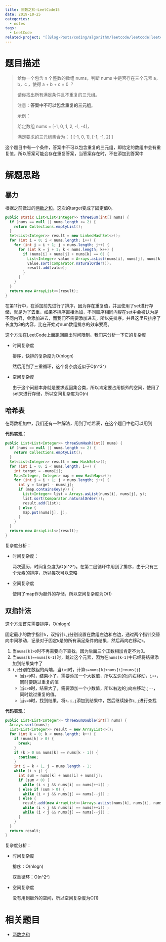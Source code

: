 ```yaml
---
title: 三数之和—LeetCode15
date: 2019-10-25
categories:
  - notes
tags:
  - LeetCode
related-project: "[[Blog-Posts/coding/algorithm/leetcode/leetcode|leetcode]]"
---
```


# 题目描述

> 给你一个包含 n 个整数的数组 nums，判断 nums 中是否存在三个元素 a，b，c ，使得 a + b + c = 0 ？
>
> 请你找出所有满足条件且不重复的三元组。
>
> 注意：**答案中不可以包含重复的三元组**。
>
> 示例：
>
> 给定数组 nums = \[-1, 0, 1, 2, -1, -4]，
>
> 满足要求的三元组集合为：
> \[
>   \[-1, 0, 1],
>   \[-1, -1, 2]
> ]

这个题目中有一个条件，答案中不可以包含重复的三元组，即给定的数组中会有重复值，所以答案可能会存在重复答案，当答案存在时，不在添加到答案中

<!--more-->

# 解题思路

## 暴力

根据之前做过的[两数之和](https://www.liunaijie.top/2018/08/25/LeetCode/两数之和-LeetCode1)，这次的target变成了固定值0。

```java
public static List<List<Integer>> threeSum(int[] nums) {
  if (nums == null || nums.length <= 2) {
    return Collections.emptyList();
  }
  Set<List<Integer>> result = new LinkedHashSet<>();
  for (int i = 0; i < nums.length; i++) {
    for (int j = i + 1; j < nums.length; j++) {
      for (int k = j + 1; k < nums.length; k++) {
        if (nums[i] + nums[j] + nums[k] == 0) {
          List<Integer> value = Arrays.asList(nums[i], nums[j], nums[k]);
          value.sort(Comparator.naturalOrder());
          result.add(value);
        }
      }
    }
  }
  return new ArrayList<>(result);
}
```

在第11行中，在添加前先进行了排序，因为存在重复值，并且使用了set进行存储，就是为了去重，如果不排序直接添加，不同顺序相同内容在set中会被认为是不同内容，会添加进去，而我们不需要添加进去，所以先排序。并且这里只排序了长度为3的内容，比在开始对num数组排序的效率要高。

这个方法在LeetCode上面跑回超出时间限制。我们来分析一下它的复杂度

- 时间复杂度

	排序，快排的复杂度为O(nlogn)
	
	然后用到了三重循环，这个复杂度近似于O(n^3^)

- 空间复杂度

	由于这个问题本身就是要求返回集合类，所以肯定要占用额外的空间，使用了set来进行存储，所以空间复杂度为O(n)

## 哈希表

在两数相加中，我们还有一种解法，用到了哈希表，在这个题目中也可以用到

**代码实现：**

```java
public List<List<Integer>> threeSumHash(int[] nums) {
  if (nums == null || nums.length <= 2) {
    return Collections.emptyList();
  }
  Set<List<Integer>> result = new HashSet<>();
  for (int i = 0; i < nums.length; i++) {
    int target = -nums[i];
    Map<Integer, Integer> map = new HashMap<>();
    for (int j = i + 1; j < nums.length; j++) {
      int y = target - nums[j];
      if (map.containsKey(y)) {
        List<Integer> list = Arrays.asList(nums[i], nums[j], y);
        list.sort(Comparator.naturalOrder());
        result.add(list);
      } else {
        map.put(nums[j], j);
      }
    }
  }
  return new ArrayList<>(result);
}
```

复杂度分析：

- 时间复杂度：

	两次遍历，时间复杂度为O(n^2^)。在第二层循环中用到了排序，由于只有三个元素的排序，所以每次可以忽略

- 空间复杂度

	使用了map作为额外的存储，所以空间复杂度为O(1)

## 双指针法

这个方法首先需要排序，O(nlogn)

固定最小的数字指针`k`，双指针`i`,`j`分别设置在数组左边和右边，通过两个指针交替向中间移动，记录对于固定`k`是的所有满足条件的结果，然后再向右移动`k`。

1. 当`nums[k]>0`时不再需要向下查找，因为后面三个正数相加肯定不为0。
2. 当`nums[k]==nums[k-1]`时，跳过这个元素，因为在`nums[k-1]`中已经将结果添加到结果集中了
3. `i`,`j`分别在数组的两端，当`i<j`时，计算`s=nums[k]+nums[i]+nums[j]`
	- 当`s<0`时，结果小了，需要添加一个大数值，所以左边的`i`向右移动，`i++`，同时要跳过重复的值
	- 当`s>0`时，结果大了，需要添加一个小数值，所以右边的`j`向左移动,`j--`，同时跳过重复的值。
	- 当`s=0`时，找到结果，将`k.i,j`添加到结果中，然后继续操作`i,j`进行查找

**代码实现：**

```java
public List<List<Integer>> threeSumDouble(int[] nums) {
  Arrays.sort(nums);
  List<List<Integer>> result = new ArrayList<>();
  for (int k = 0; k < nums.length; k++) {
    if (nums[k] > 0) {
      break;
    }
    if (k > 0 && nums[k] == nums[k - 1]) {
      continue;
    }
    int i = k + 1, j = nums.length - 1;
    while (i < j) {
      int sum = nums[k] + nums[i] + nums[j];
      if (sum < 0) {
        while (i < j && nums[i] == nums[++i]) ;
      } else if (sum > 0) {
        while (i < j && nums[j] == nums[--j]) ;
      } else {
        result.add(new ArrayList<>(Arrays.asList(nums[k], nums[i], nums[j])));
        while (i < j && nums[i] == nums[++i]) ;
        while (i < j && nums[j] == nums[--j]) ;
      }
    }
  }
  return result;
}
```

复杂度分析：

- 时间复杂度

	排序：O(nlogn)
	
	双重循环：O(n^2^)

- 空间复杂度

	没有用到额外的空间，所以空间复杂度为O(1)

# 相关题目

- [两数之和]([https://www.liunaijie.top/2018/08/25/LeetCode/%E4%B8%A4%E6%95%B0%E4%B9%8B%E5%92%8C-LeetCode1/](https://www.liunaijie.top/2018/08/25/LeetCode/两数之和-LeetCode1/))